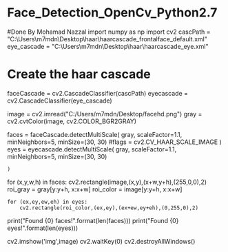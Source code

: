 # Face_Detection_OpenCv_Python2.7
#Done By Mohamad Nazzal 
import numpy as np
import cv2
cascPath = "C:\Users\m7mdn\Desktop\haar\haarcascade_frontalface_default.xml"
eye_cascade = "C:\Users\m7mdn\Desktop\haar\haarcascade_eye.xml"

# Create the haar cascade
faceCascade = cv2.CascadeClassifier(cascPath)
eyecascade = cv2.CascadeClassifier(eye_cascade)

image = cv2.imread("C:/Users/m7mdn/Desktop/facehd.png")
gray = cv2.cvtColor(image, cv2.COLOR_BGR2GRAY)

faces = faceCascade.detectMultiScale(
    gray,
    scaleFactor=1.1,
    minNeighbors=5,
    minSize=(30, 30)
    #flags = cv2.CV_HAAR_SCALE_IMAGE
)
eyes = eyecascade.detectMultiScale(
    gray,
    scaleFactor=1.1,
    minNeighbors=5,
    minSize=(30, 30)

    )
for (x,y,w,h) in faces:
    cv2.rectangle(image,(x,y),(x+w,y+h),(255,0,0),2)
    roi_gray = gray[y:y+h, x:x+w]
    roi_color = image[y:y+h, x:x+w]
  
    
    for (ex,ey,ew,eh) in eyes:
        cv2.rectangle(roi_color,(ex,ey),(ex+ew,ey+eh),(0,255,0),2)

print("Found {0} faces!".format(len(faces)))
print("Found {0} eyes!".format(len(eyes)))

cv2.imshow('img',image)
cv2.waitKey(0)
cv2.destroyAllWindows()
